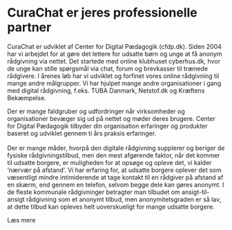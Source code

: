 # CuraChat er jeres professionelle partner

CuraChat er udviklet af Center for Digital Pædagogik (cfdp.dk). Siden 2004 har vi arbejdet for at gøre det lettere for udsatte børn og unge at få anonym rådgivning via nettet. Det startede med online klubhuset cyberhus.dk, hvor de unge kan stille spørgsmål via chat, forum og brevkasser til trænede rådgivere. I årenes løb har vi udviklet og forfinet vores online rådgivning til mange andre målgrupper. Vi har hjulpet mange andre organisationer i gang med digital rådgivning, f.eks. TUBA Danmark, Netstof.dk og Kræftens Bekæmpelse.

<div class="read_more_toggle"><p>Der er mange faldgruber og udfordringer når virksomheder og organisationer bevæger sig ud på nettet og møder deres brugere. Center for Digital Pædagogik tilbyder din organisation erfaringer og produkter baseret og udviklet gennem ti års praksis erfaringer.
<br><br>
Der er mange måder, hvorpå den digitale rådgivning supplerer og beriger de fysiske rådgivningstilbud, men den mest afgørende faktor, når det kommer til udsatte borgere, er muligheden for at opsøge og opleve det, vi kalder ‘nærvær på afstand’. Vi har erfaring for, at udsatte borgere oplever det som væsentligt mindre intimiderende at tage kontakt til en rådgiver på afstand af en skærm, end gennem en telefon, selvom begge dele kan gøres anonymt. I de fleste kommunale rådgivninger betragter man tilbudet om ansigt-til-ansigt rådgivning som et anonymt tilbud, men anonymitetsgraden er så lav, at dette tilbud kan opleves helt uoverskueligt for mange udsatte borgere. </p></div>


<div class="button read_more">Læs mere</div>